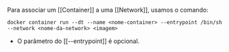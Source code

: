 Para associar um [[Container]] a uma [[Network]], usamos o comando:
```
docker container run --dt --name <nome-container> --entrypoint /bin/sh --network <nome-da-network> <imagem>
```

* O parâmetro do [[--entrypoint]] é opcional.
